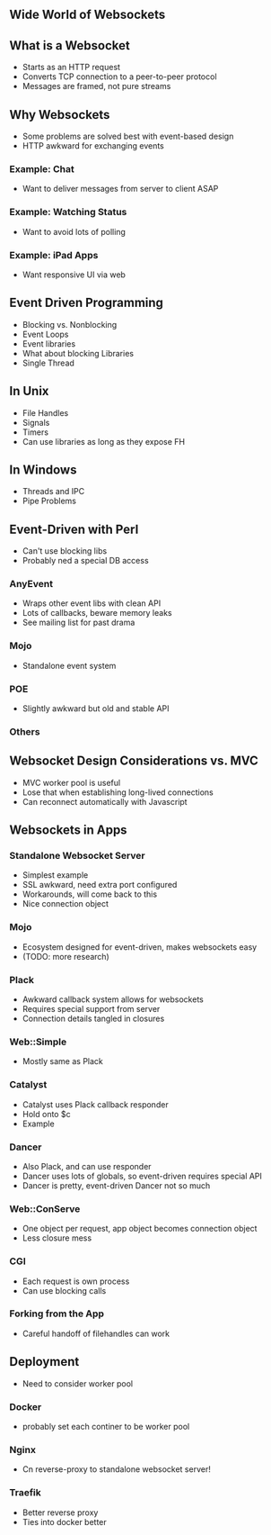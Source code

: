 Wide World of Websockets
------------------------

## What is a Websocket

  * Starts as an HTTP request
  * Converts TCP connection to a peer-to-peer protocol
  * Messages are framed, not pure streams

## Why Websockets

  * Some problems are solved best with event-based design
  * HTTP awkward for exchanging events

### Example: Chat

  * Want to deliver messages from server to client ASAP

### Example: Watching Status

  * Want to avoid lots of polling

### Example: iPad Apps

  * Want responsive UI via web

## Event Driven Programming

  * Blocking vs. Nonblocking
  * Event Loops
  * Event libraries
  * What about blocking Libraries
  * Single Thread

## In Unix

  * File Handles
  * Signals
  * Timers
  * Can use libraries as long as they expose FH

## In Windows

  * Threads and IPC
  * Pipe Problems

## Event-Driven with Perl

  * Can't use blocking libs
  * Probably ned a special DB access

### AnyEvent

  * Wraps other event libs with clean API
  * Lots of callbacks, beware memory leaks
  * See mailing list for past drama

### Mojo

  * Standalone event system

### POE

  * Slightly awkward but old and stable API

### Others

## Websocket Design Considerations vs. MVC

  * MVC worker pool is useful
  * Lose that when establishing long-lived connections
  * Can reconnect automatically with Javascript

## Websockets in Apps

### Standalone Websocket Server

  * Simplest example
  * SSL awkward, need extra port configured
  * Workarounds, will come back to this
  * Nice connection object

### Mojo

  * Ecosystem designed for event-driven, makes websockets easy
  * (TODO: more research)

### Plack

  * Awkward callback system allows for websockets
  * Requires special support from server
  * Connection details tangled in closures

### Web::Simple

  * Mostly same as Plack

### Catalyst

  * Catalyst uses Plack callback responder
  * Hold onto $c
  * Example

### Dancer

  * Also Plack, and can use responder
  * Dancer uses lots of globals, so event-driven requires special API
  * Dancer is pretty, event-driven Dancer not so much

### Web::ConServe

  * One object per request, app object becomes connection object
  * Less closure mess

### CGI

  * Each request is own process
  * Can use blocking calls

### Forking from the App

  * Careful handoff of filehandles can work

## Deployment

  * Need to consider worker pool

### Docker

  * probably set each continer to be worker pool

### Nginx

  * Cn reverse-proxy to standalone websocket server!

### Traefik

  * Better reverse proxy
  * Ties into docker better

